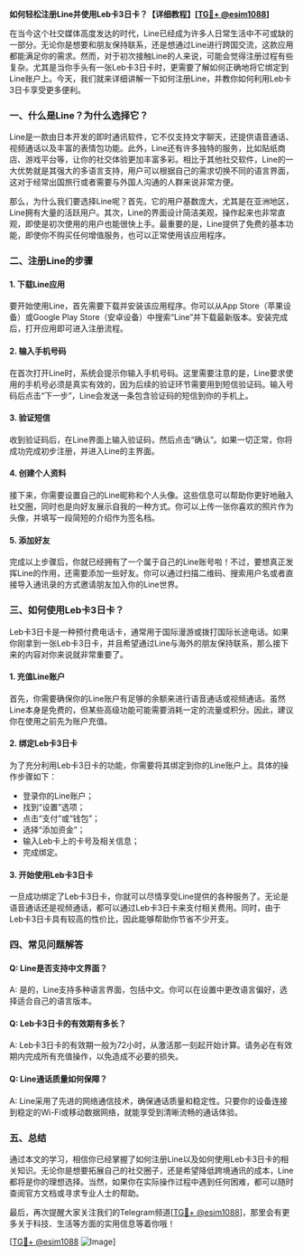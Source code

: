 **如何轻松注册Line并使用Leb卡3日卡？【详细教程】[[TG💪+ @esim1088](https://t.me/s/esim1088)]**

在当今这个社交媒体高度发达的时代，Line已经成为许多人日常生活中不可或缺的一部分。无论你是想要和朋友保持联系，还是想通过Line进行跨国交流，这款应用都能满足你的需求。然而，对于初次接触Line的人来说，可能会觉得注册过程有些复杂。尤其是当你手头有一张Leb卡3日卡时，更需要了解如何正确地将它绑定到Line账户上。今天，我们就来详细讲解一下如何注册Line，并教你如何利用Leb卡3日卡享受更多便利。

### **一、什么是Line？为什么选择它？**

Line是一款由日本开发的即时通讯软件，它不仅支持文字聊天，还提供语音通话、视频通话以及丰富的表情包功能。此外，Line还有许多独特的服务，比如贴纸商店、游戏平台等，让你的社交体验更加丰富多彩。相比于其他社交软件，Line的一大优势就是其强大的多语言支持，用户可以根据自己的需求切换不同的语言界面，这对于经常出国旅行或者需要与外国人沟通的人群来说非常方便。

那么，为什么我们要选择Line呢？首先，它的用户基数庞大，尤其是在亚洲地区，Line拥有大量的活跃用户。其次，Line的界面设计简洁美观，操作起来也非常直观，即使是初次使用的用户也能很快上手。最重要的是，Line提供了免费的基本功能，即使你不购买任何增值服务，也可以正常使用该应用程序。

### **二、注册Line的步骤**

#### **1. 下载Line应用**
要开始使用Line，首先需要下载并安装该应用程序。你可以从App Store（苹果设备）或Google Play Store（安卓设备）中搜索“Line”并下载最新版本。安装完成后，打开应用即可进入注册流程。

#### **2. 输入手机号码**
在首次打开Line时，系统会提示你输入手机号码。这里需要注意的是，Line要求使用的手机号必须是真实有效的，因为后续的验证环节需要用到短信验证码。输入号码后点击“下一步”，Line会发送一条包含验证码的短信到你的手机上。

#### **3. 验证短信**
收到验证码后，在Line界面上输入验证码，然后点击“确认”。如果一切正常，你将成功完成初步注册，并进入Line的主界面。

#### **4. 创建个人资料**
接下来，你需要设置自己的Line昵称和个人头像。这些信息可以帮助你更好地融入社交圈，同时也是向好友展示自我的一种方式。你可以上传一张你喜欢的照片作为头像，并填写一段简短的介绍作为签名档。

#### **5. 添加好友**
完成以上步骤后，你就已经拥有了一个属于自己的Line账号啦！不过，要想真正发挥Line的作用，还需要添加一些好友。你可以通过扫描二维码、搜索用户名或者直接导入通讯录的方式邀请朋友加入你的Line世界。

### **三、如何使用Leb卡3日卡？**

Leb卡3日卡是一种预付费电话卡，通常用于国际漫游或拨打国际长途电话。如果你刚拿到一张Leb卡3日卡，并且希望通过Line与海外的朋友保持联系，那么接下来的内容对你来说就非常重要了。

#### **1. 充值Line账户**
首先，你需要确保你的Line账户有足够的余额来进行语音通话或视频通话。虽然Line本身是免费的，但某些高级功能可能需要消耗一定的流量或积分。因此，建议你在使用之前先为账户充值。

#### **2. 绑定Leb卡3日卡**
为了充分利用Leb卡3日卡的功能，你需要将其绑定到你的Line账户上。具体的操作步骤如下：
- 登录你的Line账户；
- 找到“设置”选项；
- 点击“支付”或“钱包”；
- 选择“添加资金”；
- 输入Leb卡上的卡号及相关信息；
- 完成绑定。

#### **3. 开始使用Leb卡3日卡**
一旦成功绑定了Leb卡3日卡，你就可以尽情享受Line提供的各种服务了。无论是语音通话还是视频通话，都可以通过Leb卡3日卡来支付相关费用。同时，由于Leb卡3日卡具有较高的性价比，因此能够帮助你节省不少开支。

### **四、常见问题解答**

#### **Q: Line是否支持中文界面？**
A: 是的，Line支持多种语言界面，包括中文。你可以在设置中更改语言偏好，选择适合自己的语言版本。

#### **Q: Leb卡3日卡的有效期有多长？**
A: Leb卡3日卡的有效期一般为72小时，从激活那一刻起开始计算。请务必在有效期内完成所有充值操作，以免造成不必要的损失。

#### **Q: Line通话质量如何保障？**
A: Line采用了先进的网络通信技术，确保通话质量和稳定性。只要你的设备连接到稳定的Wi-Fi或移动数据网络，就能享受到清晰流畅的通话体验。

### **五、总结**

通过本文的学习，相信你已经掌握了如何注册Line以及如何使用Leb卡3日卡的相关知识。无论你是想要拓展自己的社交圈子，还是希望降低跨境通讯的成本，Line都将是你的理想选择。当然，如果你在实际操作过程中遇到任何困难，都可以随时查阅官方文档或寻求专业人士的帮助。

最后，再次提醒大家关注我们的Telegram频道[[TG💪+ @esim1088](https://t.me/s/esim1088)]，那里会有更多关于科技、生活等方面的实用信息等着你哦！

[[TG💪+ @esim1088](https://t.me/s/esim1088) ![Image](https://i.postimg.cc/4NQfJmqS/Snipaste-2025-05-13-00-14-12.png)]